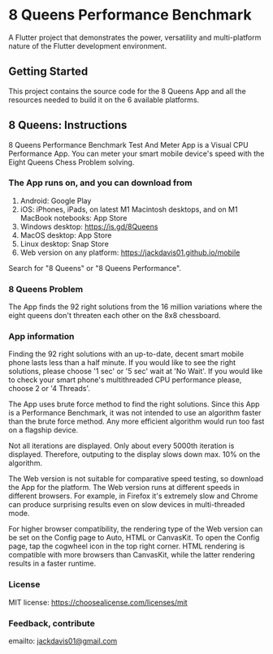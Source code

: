 # 8 Queens Performance Benchmark

A Flutter project that demonstrates the power, versatility and multi-platform nature of the Flutter development environment.

## Getting Started

This project contains the source code for the 8 Queens App and all the resources needed to build it on the 6 available platforms.

## 8 Queens: Instructions

8 Queens Performance Benchmark Test And Meter App is a Visual CPU Performance App. You can meter your smart mobile device's speed with the Eight Queens Chess Problem solving.

### The App runs on, and you can download from

1. Android: Google Play
2. iOS: iPhones, iPads, on latest M1 Macintosh desktops, and on M1 MacBook notebooks: App Store
3. Windows desktop: <https://is.gd/8Queens>
4. MacOS desktop: App Store
5. Linux desktop: Snap Store
6. Web version on any platform: <https://jackdavis01.github.io/mobile>

Search for "8 Queens" or "8 Queens Performance".

### 8 Queens Problem

The App finds the 92 right solutions from the 16 million variations where the eight queens don't threaten each other on the 8x8 chessboard.

### App information

Finding the 92 right solutions with an up-to-date, decent smart mobile phone lasts less than a half minute.
If you would like to see the right solutions, please choose '1 sec' or '5 sec' wait at 'No Wait'.
If you would like to check your smart phone's multithreaded CPU performance please, choose 2 or '4 Threads'.

The App uses brute force method to find the right solutions. Since this App is a Performance Benchmark, it was not intended to use an algorithm faster than the brute force method. Any more efficient algorithm would run too fast on a flagship device.

Not all iterations are displayed. Only about every 5000th iteration is displayed. Therefore, outputing to the display slows down max. 10% on the algorithm.

The Web version is not suitable for comparative speed testing, so download the App for the platform. The Web version runs at different speeds in different browsers. For example, in Firefox it's extremely slow and Chrome can produce surprising results even on slow devices in multi-threaded mode.

For higher browser compatibility, the rendering type of the Web version can be set on the Config page to Auto, HTML or CanvasKit. To open the Config page, tap the cogwheel icon in the top right corner. HTML rendering is compatible with more browsers than CanvasKit, while the latter rendering results in a faster runtime.

### License

MIT license: <https://choosealicense.com/licenses/mit>

### Feedback, contribute

emailto: jackdavis01@gmail.com
